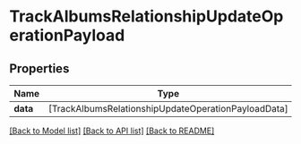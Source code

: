 # TrackAlbumsRelationshipUpdateOperationPayload

## Properties
Name | Type | Description | Notes
------------ | ------------- | ------------- | -------------
**data** | [TrackAlbumsRelationshipUpdateOperationPayloadData] |  | 

[[Back to Model list]](../README.md#documentation-for-models) [[Back to API list]](../README.md#documentation-for-api-endpoints) [[Back to README]](../README.md)


